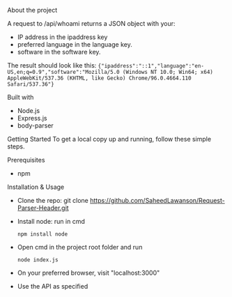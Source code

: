About the project

A request to /api/whoami returns a JSON object with your:
-   IP address in the ipaddress key
-   preferred language in the language key.
-   software in the software key.

The result should look like this: 
```{"ipaddress":"::1","language":"en-US,en;q=0.9","software":"Mozilla/5.0 (Windows NT 10.0; Win64; x64) AppleWebKit/537.36 (KHTML, like Gecko) Chrome/96.0.4664.110 Safari/537.36"}```


Built with

- Node.js
- Express.js
- body-parser


Getting Started
To get a local copy up and running, follow these simple steps.


Prerequisites

- npm


Installation & Usage

- Clone the repo: git clone https://github.com/SaheedLawanson/Request-Parser-Header.git

- Install node: run in cmd
    
    ```npm install node```

- Open cmd in the project root folder and run 
    
    ```node index.js```

- On your preferred browser, visit "localhost:3000"

- Use the API as specified
